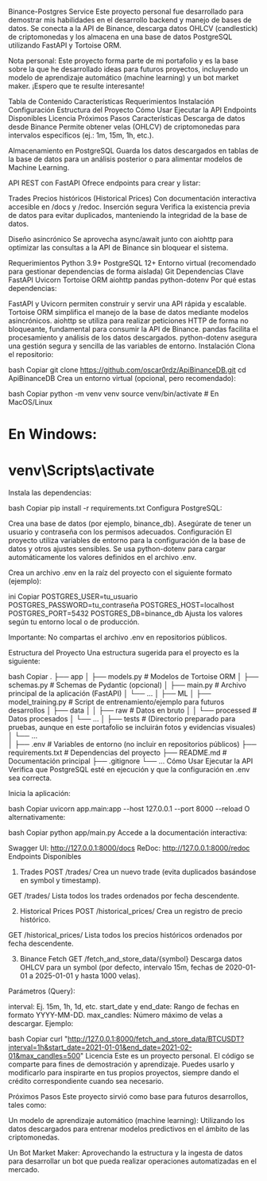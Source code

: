
Binance-Postgres Service
Este proyecto personal fue desarrollado para demostrar mis habilidades en el desarrollo backend y manejo de bases de datos.
Se conecta a la API de Binance, descarga datos OHLCV (candlestick) de criptomonedas y los almacena en una base de datos PostgreSQL utilizando FastAPI y Tortoise ORM.

Nota personal: Este proyecto forma parte de mi portafolio y es la base sobre la que he desarrollado ideas para futuros proyectos, incluyendo un modelo de aprendizaje automático (machine learning) y un bot market maker. ¡Espero que te resulte interesante!

Tabla de Contenido
Características
Requerimientos
Instalación
Configuración
Estructura del Proyecto
Cómo Usar
Ejecutar la API
Endpoints Disponibles
Licencia
Próximos Pasos
Características
Descarga de datos desde Binance
Permite obtener velas (OHLCV) de criptomonedas para intervalos específicos (ej.: 1m, 15m, 1h, etc.).

Almacenamiento en PostgreSQL
Guarda los datos descargados en tablas de la base de datos para un análisis posterior o para alimentar modelos de Machine Learning.

API REST con FastAPI
Ofrece endpoints para crear y listar:

Trades
Precios históricos (Historical Prices)
Con documentación interactiva accesible en /docs y /redoc.
Inserción segura
Verifica la existencia previa de datos para evitar duplicados, manteniendo la integridad de la base de datos.

Diseño asincrónico
Se aprovecha async/await junto con aiohttp para optimizar las consultas a la API de Binance sin bloquear el sistema.

Requerimientos
Python 3.9+
PostgreSQL 12+
Entorno virtual (recomendado para gestionar dependencias de forma aislada)
Git
Dependencias Clave
FastAPI
Uvicorn
Tortoise ORM
aiohttp
pandas
python-dotenv
Por qué estas dependencias:

FastAPI y Uvicorn permiten construir y servir una API rápida y escalable.
Tortoise ORM simplifica el manejo de la base de datos mediante modelos asincrónicos.
aiohttp se utiliza para realizar peticiones HTTP de forma no bloqueante, fundamental para consumir la API de Binance.
pandas facilita el procesamiento y análisis de los datos descargados.
python-dotenv asegura una gestión segura y sencilla de las variables de entorno.
Instalación
Clona el repositorio:

bash
Copiar
git clone https://github.com/oscar0rdz/ApiBinanceDB.git
cd ApiBinanceDB
Crea un entorno virtual (opcional, pero recomendado):

bash
Copiar
python -m venv venv
source venv/bin/activate  # En MacOS/Linux
# En Windows:
# venv\Scripts\activate
Instala las dependencias:

bash
Copiar
pip install -r requirements.txt
Configura PostgreSQL:

Crea una base de datos (por ejemplo, binance_db).
Asegúrate de tener un usuario y contraseña con los permisos adecuados.
Configuración
El proyecto utiliza variables de entorno para la configuración de la base de datos y otros ajustes sensibles.
Se usa python-dotenv para cargar automáticamente los valores definidos en el archivo .env.

Crea un archivo .env en la raíz del proyecto con el siguiente formato (ejemplo):

ini
Copiar
POSTGRES_USER=tu_usuario
POSTGRES_PASSWORD=tu_contraseña
POSTGRES_HOST=localhost
POSTGRES_PORT=5432
POSTGRES_DB=binance_db
Ajusta los valores según tu entorno local o de producción.

Importante: No compartas el archivo .env en repositorios públicos.

Estructura del Proyecto
Una estructura sugerida para el proyecto es la siguiente:

bash
Copiar
.
├── app
│   ├── models.py            # Modelos de Tortoise ORM
│   ├── schemas.py           # Schemas de Pydantic (opcional)
│   ├── main.py              # Archivo principal de la aplicación (FastAPI)
│   └── ...
│
├── ML
│   ├── model_training.py    # Script de entrenamiento/ejemplo para futuros desarrollos
│   ├── data
│   │   ├── raw              # Datos en bruto
│   │   └── processed        # Datos procesados
│   └── ...
│
├── tests                    # (Directorio preparado para pruebas, aunque en este portafolio se incluirán fotos y evidencias visuales)
│   └── ...                  
│
├── .env                     # Variables de entorno (no incluir en repositorios públicos)
├── requirements.txt         # Dependencias del proyecto
├── README.md                # Documentación principal
├── .gitignore
└── ...
Cómo Usar
Ejecutar la API
Verifica que PostgreSQL esté en ejecución y que la configuración en .env sea correcta.

Inicia la aplicación:

bash
Copiar
uvicorn app.main:app --host 127.0.0.1 --port 8000 --reload
O alternativamente:

bash
Copiar
python app/main.py
Accede a la documentación interactiva:

Swagger UI: http://127.0.0.1:8000/docs
ReDoc: http://127.0.0.1:8000/redoc
Endpoints Disponibles
1. Trades
POST /trades/
Crea un nuevo trade (evita duplicados basándose en symbol y timestamp).

GET /trades/
Lista todos los trades ordenados por fecha descendente.

2. Historical Prices
POST /historical_prices/
Crea un registro de precio histórico.

GET /historical_prices/
Lista todos los precios históricos ordenados por fecha descendente.

3. Binance Fetch
GET /fetch_and_store_data/{symbol}
Descarga datos OHLCV para un symbol (por defecto, intervalo 15m, fechas de 2020-01-01 a 2025-01-01 y hasta 1000 velas).

Parámetros (Query):

interval: Ej. 15m, 1h, 1d, etc.
start_date y end_date: Rango de fechas en formato YYYY-MM-DD.
max_candles: Número máximo de velas a descargar.
Ejemplo:

bash
Copiar
curl "http://127.0.0.1:8000/fetch_and_store_data/BTCUSDT?interval=1h&start_date=2021-01-01&end_date=2021-02-01&max_candles=500"
Licencia
Este es un proyecto personal.
El código se comparte para fines de demostración y aprendizaje.
Puedes usarlo y modificarlo para inspirarte en tus propios proyectos, siempre dando el crédito correspondiente cuando sea necesario.

Próximos Pasos
Este proyecto sirvió como base para futuros desarrollos, tales como:

Un modelo de aprendizaje automático (machine learning):
Utilizando los datos descargados para entrenar modelos predictivos en el ámbito de las criptomonedas.

Un Bot Market Maker:
Aprovechando la estructura y la ingesta de datos para desarrollar un bot que pueda realizar operaciones automatizadas en el mercado.
